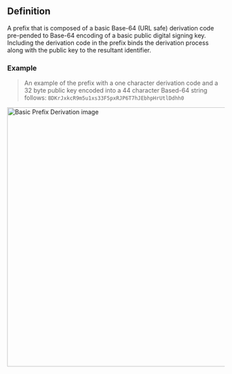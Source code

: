 ## Definition

A prefix that is composed of a basic Base-64 (URL safe) derivation code pre-pended to Base-64 encoding of a basic public digital signing key.  
Including the derivation code in the prefix binds the derivation process along with the public key to the resultant identifier. 

### Example
>An example of the prefix with a one character derivation code and a 32 byte public key encoded into a 44 character Based-64 string follows:
`BDKrJxkcR9m5u1xs33F5pxRJP6T7hJEbhpHrUtlDdhh0`

<img src="https://github.com/WebOfTrust/keri/blob/main/images/prefix.png?raw=true" alt="Basic Prefix Derivation image" border="0" width="600"/>
